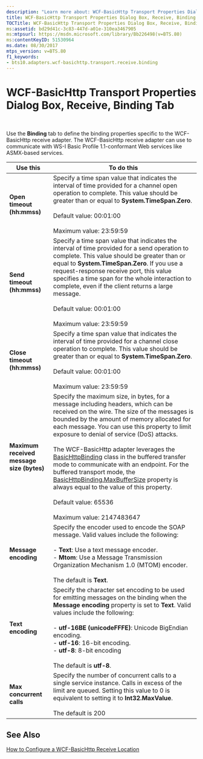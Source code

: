 ```yaml
---
description: "Learn more about: WCF-BasicHttp Transport Properties Dialog Box, Receive, Binding Tab"
title: WCF-BasicHttp Transport Properties Dialog Box, Receive, Binding Tab
TOCTitle: WCF-BasicHttp Transport Properties Dialog Box, Receive, Binding Tab
ms:assetid: bd29d41c-3c83-447d-a01e-310ea3467905
ms:mtpsurl: https://msdn.microsoft.com/library/Bb226498(v=BTS.80)
ms:contentKeyID: 51530964
ms.date: 08/30/2017
mtps_version: v=BTS.80
f1_keywords:
- bts10.adapters.wcf-basichttp.transport.receive.binding
---
```


# WCF-BasicHttp Transport Properties Dialog Box, Receive, Binding Tab

 

Use the **Binding** tab to define the binding properties specific to the WCF-BasicHttp receive adapter. The WCF-BasicHttp receive adapter can use to communicate with WS-I Basic Profile 1.1-conformant Web services like ASMX-based services.

<table>
<thead>
<tr class="header">
<th>Use this</th>
<th>To do this</th>
</tr>
</thead>
<tbody>
<tr class="odd">
<td><strong>Open timeout (hh:mmss)</strong></td>
<td>Specify a time span value that indicates the interval of time provided for a channel open operation to complete. This value should be greater than or equal to <strong>System.TimeSpan.Zero</strong>.<br />
<br />
Default value: 00:01:00<br />
<br />
Maximum value: 23:59:59</td>
</tr>
<tr class="even">
<td><strong>Send timeout (hh:mmss)</strong></td>
<td>Specify a time span value that indicates the interval of time provided for a send operation to complete. This value should be greater than or equal to <strong>System.TimeSpan.Zero</strong>. If you use a request-response receive port, this value specifies a time span for the whole interaction to complete, even if the client returns a large message.<br />
<br />
Default value: 00:01:00<br />
<br />
Maximum value: 23:59:59</td>
</tr>
<tr class="odd">
<td><strong>Close timeout (hh:mmss)</strong></td>
<td>Specify a time span value that indicates the interval of time provided for a channel close operation to complete. This value should be greater than or equal to <strong>System.TimeSpan.Zero</strong>.<br />
<br />
Default value: 00:01:00<br />
<br />
Maximum value: 23:59:59</td>
</tr>
<tr class="even">
<td><strong>Maximum received message size (bytes)</strong></td>
<td>Specify the maximum size, in bytes, for a message including headers, which can be received on the wire. The size of the messages is bounded by the amount of memory allocated for each message. You can use this property to limit exposure to denial of service (DoS) attacks.<br />
<br />
The WCF-BasicHttp adapter leverages the <a href="/dotnet/api/system.servicemodel.basichttpbinding">BasicHttpBinding</a> class in the buffered transfer mode to communicate with an endpoint. For the buffered transport mode, the <a href="/dotnet/api/system.servicemodel.basichttpbinding.maxbuffersize">BasicHttpBinding.MaxBufferSize</a> property is always equal to the value of this property.<br />
<br />
Default value: 65536<br />
<br />
Maximum value: 2147483647</td>
</tr>
<tr class="odd">
<td><strong>Message encoding</strong></td>
<td>Specify the encoder used to encode the SOAP message. Valid values include the following:<br />
<br />
- <strong>Text</strong>: Use a text message encoder.<br />
- <strong>Mtom</strong>: Use a Message Transmission Organization Mechanism 1.0 (MTOM) encoder.<br />
<br />
The default is <strong>Text</strong>.</td>
</tr>
<tr class="even">
<td><strong>Text encoding</strong></td>
<td>Specify the character set encoding to be used for emitting messages on the binding when the <strong>Message encoding</strong> property is set to <strong>Text</strong>. Valid values include the following:<br />
<br />
- <strong>utf-16BE (unicodeFFFE)</strong>: Unicode BigEndian encoding.<br />
- <strong>utf-16</strong>: 16-bit encoding.<br />
- <strong>utf-8</strong>: 8-bit encoding<br />
<br />
The default is <strong>utf-8</strong>.</td>
</tr>
<tr class="odd">
<td><strong>Max concurrent calls</strong></td>
<td>Specify the number of concurrent calls to a single service instance. Calls in excess of the limit are queued. Setting this value to 0 is equivalent to setting it to <strong>Int32.MaxValue</strong>.<br />
<br />
The default is 200</td>
</tr>
</tbody>
</table>


## See Also

[How to Configure a WCF-BasicHttp Receive Location](https://msdn.microsoft.com/library/bb246064\(v=bts.80\))